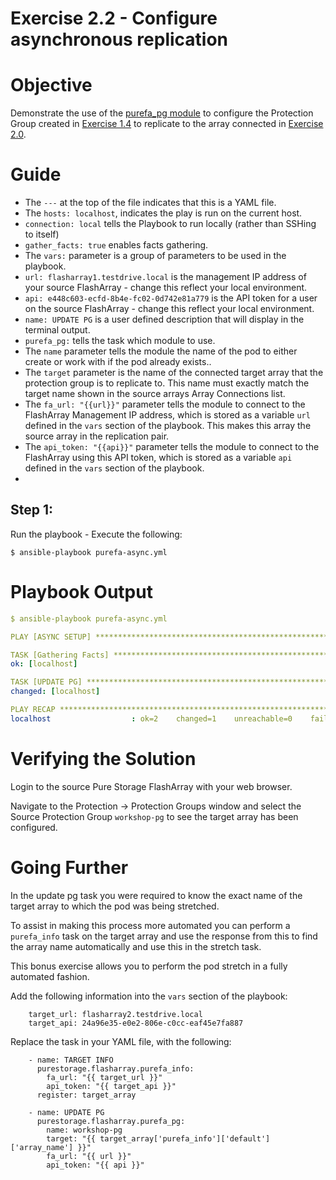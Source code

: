 # Exercise 2.2 - Configure asynchronous replication

# Objective

Demonstrate the use of the [purefa_pg module](https://docs.ansible.com/ansible/latest/collections/purestorage/flasharray/purefa_pg_module.html) to configure the Protection Group created in [Exercise 1.4](https://github.com/PureStorage-OpenConnect/ansible-flasharray-workshop/blob/master/1.4-pgroup) to replicate to the array connected in [Exercise 2.0](https://github.com/PureStorage-OpenConnect/ansible-flasharray-workshop/blob/master/2.0-connect-arrays).

# Guide

- The `---` at the top of the file indicates that this is a YAML file.
- The `hosts: localhost`, indicates the play is run on the current host.
- `connection: local` tells the Playbook to run locally (rather than SSHing to itself)
- `gather_facts: true` enables facts gathering.
- The `vars:` parameter is a group of parameters to be used in the playbook.
- `url: flasharray1.testdrive.local` is the management IP address of your source FlashArray - change this reflect your local environment.
- `api: e448c603-ecfd-8b4e-fc02-0d742e81a779` is the API token for a user on the source FlashArray - change this reflect your local environment.
- `name: UPDATE PG` is a user defined description that will display in the terminal output.
- `purefa_pg:` tells the task which module to use.
- The `name` parameter tells the module the name of the pod to either create or work with if the pod already exists..
- The `target` parameter is the name of the connected target array that the protection group is to replicate to. This name must exactly match the target name shown in the source arrays Array Connections list.
- The `fa_url: "{{url}}"` parameter tells the module to connect to the FlashArray Management IP address, which is stored as a variable `url` defined in the `vars` section of the playbook. This makes this array the source array in the replication pair.
- The `api_token: "{{api}}"` parameter tells the module to connect to the FlashArray using this API token, which is stored as a variable `api` defined in the `vars` section of the playbook.
-

## Step 1:

Run the playbook - Execute the following:

```
$ ansible-playbook purefa-async.yml
```

# Playbook Output

```yaml
$ ansible-playbook purefa-async.yml

PLAY [ASYNC SETUP] ******************************************************************************************************

TASK [Gathering Facts] **************************************************************************************************
ok: [localhost]

TASK [UPDATE PG] ********************************************************************************************************
changed: [localhost]

PLAY RECAP **************************************************************************************************************
localhost                  : ok=2    changed=1    unreachable=0    failed=0    skipped=0    rescued=0    ignored=0
```

# Verifying the Solution

Login to the source Pure Storage FlashArray with your web browser.

Navigate to the Protection -> Protection Groups window and select the Source Protection Group `workshop-pg` to see the target array has been configured.

# Going Further

In the update pg task you were required to know the exact name of the target array to which the pod was being stretched.

To assist in making this process more automated you can perform a `purefa_info` task on the target array and use the response from this to find the array name automatically and use this in the stretch task.

This bonus exercise allows you to perform the pod stretch in a fully automated fashion.

Add the following information into the `vars` section of the playbook:

```
    target_url: flasharray2.testdrive.local
    target_api: 24a96e35-e0e2-806e-c0cc-eaf45e7fa887
```

Replace the task in your YAML file, with the following:

```
    - name: TARGET INFO
      purestorage.flasharray.purefa_info:
        fa_url: "{{ target_url }}"
        api_token: "{{ target_api }}"
      register: target_array

    - name: UPDATE PG
      purestorage.flasharray.purefa_pg:
        name: workshop-pg
        target: "{{ target_array['purefa_info']['default']['array_name'] }}"
        fa_url: "{{ url }}"
        api_token: "{{ api }}"
```
